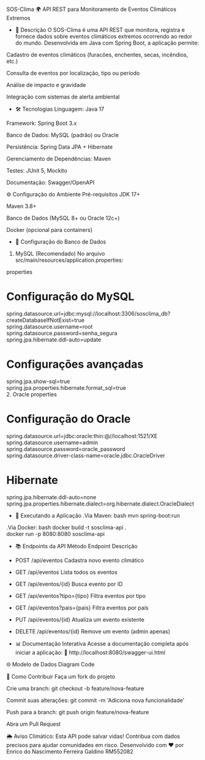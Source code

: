 SOS-Clima 🌍
API REST para Monitoramento de Eventos Climáticos Extremos

- 📌 Descrição
O SOS-Clima é uma API REST que monitora, registra e fornece dados sobre eventos climáticos extremos ocorrendo ao redor do mundo. Desenvolvida em Java com Spring Boot, a aplicação permite:

Cadastro de eventos climáticos (furacões, enchentes, secas, incêndios, etc.)

Consulta de eventos por localização, tipo ou período

Análise de impacto e gravidade

Integração com sistemas de alerta ambiental

- 🛠️ Tecnologias
Linguagem: Java 17

Framework: Spring Boot 3.x

Banco de Dados: MySQL (padrão) ou Oracle

Persistência: Spring Data JPA + Hibernate

Gerenciamento de Dependências: Maven

Testes: JUnit 5, Mockito

Documentação: Swagger/OpenAPI

⚙️ Configuração do Ambiente
Pré-requisitos
JDK 17+

Maven 3.8+

Banco de Dados (MySQL 8+ ou Oracle 12c+)

Docker (opcional para containers)

- 🔧 Configuração do Banco de Dados
1. MySQL (Recomendado)
No arquivo src/main/resources/application.properties:

properties
# Configuração do MySQL  
spring.datasource.url=jdbc:mysql://localhost:3306/sosclima_db?createDatabaseIfNotExist=true  
spring.datasource.username=root  
spring.datasource.password=senha_segura  
spring.jpa.hibernate.ddl-auto=update  

# Configurações avançadas  
spring.jpa.show-sql=true  
spring.jpa.properties.hibernate.format_sql=true  
2. Oracle
properties
# Configuração do Oracle  
spring.datasource.url=jdbc:oracle:thin:@//localhost:1521/XE  
spring.datasource.username=admin  
spring.datasource.password=oracle_password  
spring.datasource.driver-class-name=oracle.jdbc.OracleDriver  

# Hibernate  
spring.jpa.hibernate.ddl-auto=none  
spring.jpa.properties.hibernate.dialect=org.hibernate.dialect.OracleDialect  

- 🚀 Executando a Aplicação
.Via Maven:
bash
mvn spring-boot:run  

.Via Docker:
bash
docker build -t sosclima-api .  
docker run -p 8080:8080 sosclima-api  

- 📚 Endpoints da API
Método	Endpoint	Descrição
- POST	/api/eventos	Cadastra novo evento climático
- GET	/api/eventos	Lista todos os eventos
- GET	/api/eventos/{id}	Busca evento por ID
- GET	/api/eventos?tipo={tipo}	Filtra eventos por tipo
- GET	/api/eventos?pais={pais}	Filtra eventos por país
- PUT	/api/eventos/{id}	Atualiza um evento existente
- DELETE	/api/eventos/{id}	Remove um evento (admin apenas)

- 📊 Documentação Interativa
Acesse a documentação completa após iniciar a aplicação:
🔗 http://localhost:8080/swagger-ui.html

🌐 Modelo de Dados
Diagram
Code


🤝 Como Contribuir
Faça um fork do projeto

Crie uma branch: git checkout -b feature/nova-feature

Commit suas alterações: git commit -m 'Adiciona nova funcionalidade'

Push para a branch: git push origin feature/nova-feature

Abra um Pull Request

🌦️ Aviso Climático: Esta API pode salvar vidas! Contribua com dados precisos para ajudar comunidades em risco.
Desenvolvido com ❤️ por Enrico do Nascimento Ferreira Galdino RM552082
